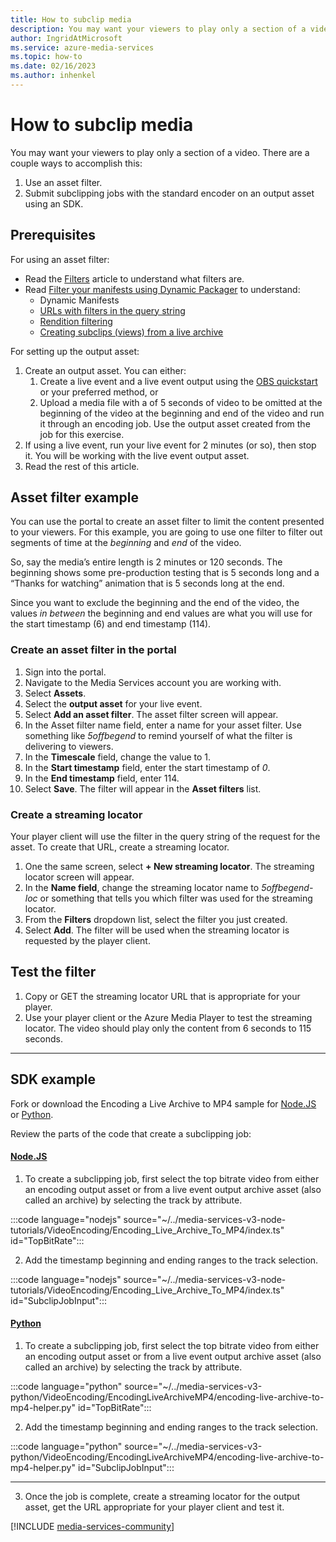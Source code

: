 ```yaml
---
title: How to subclip media
description: You may want your viewers to play only a section of a video. There are a couple of ways to accomplish this. - Use an asset filter. - Submit subclipping jobs with the standard encoder on an output asset using an SDK.
author: IngridAtMicrosoft
ms.service: azure-media-services
ms.topic: how-to
ms.date: 02/16/2023
ms.author: inhenkel
---
```


# How to subclip media

You may want your viewers to play only a section of a video. There are a couple ways to accomplish this:

1. Use an asset filter.
1. Submit subclipping jobs with the standard encoder on an output asset using an SDK.

## Prerequisites

For using an asset filter:

- Read the [Filters](/azure/media-services/latest/filters-concept) article to understand what filters are.
- Read [Filter your manifests using Dynamic Packager](/azure/media-services/latest/filters-dynamic-manifest-concept) to understand:
  - Dynamic Manifests
  - [URLs with filters in the query string](filters-dynamic-manifest-concept.md#examples-urls-with-filters-in-query-string)
  - [Rendition filtering](filters-dynamic-manifest-concept.md#rendition-filtering)
  - [Creating subclips (views) from a live archive](filters-dynamic-manifest-concept.md#creating-subclips-views-from-a-live-archive)

For setting up the output asset:

1. Create an output asset. You can either:
    1. Create a live event and a live event output using the [OBS quickstart](live-event-obs-quickstart.md) or your preferred method, or
    1. Upload a media file with a of 5 seconds of video to be omitted at the beginning of the video at the beginning and end of the video and run it through an encoding job. Use the output asset created from the job for this exercise.
1. If using a live event, run your live event for 2 minutes (or so), then stop it. You will be working with the live event output asset.
1. Read the rest of this article.

## Asset filter example

You can use the portal to create an asset filter to limit the content presented to your viewers. For this example, you are going to use one filter to filter out segments of time at the *beginning* and *end* of the video.

So, say the media’s entire length is 2 minutes or 120 seconds. The beginning shows some pre-production testing that is 5 seconds long and a “Thanks for
watching” animation that is 5 seconds long at the end.

Since you want to exclude the beginning and the end of the video, the values *in between* the beginning and end values are what you will use for the start timestamp (6) and end timestamp (114).

### Create an asset filter in the portal

1. Sign into the portal.
2. Navigate to the Media Services account you are working with.
3. Select **Assets**.
4. Select the **output asset** for your live event.
5. Select **Add an asset filter**. The asset filter screen will appear.
6. In the Asset filter name field, enter a name for your asset filter. Use something like *5offbegend* to remind yourself of what the filter is delivering to viewers.
7. In the **Timescale** field, change the value to 1.
8. In the **Start timestamp** field, enter the start timestamp of *0*.
9. In the **End timestamp** field, enter 114.
10. Select **Save**. The filter will appear in the **Asset filters** list.

### Create a streaming locator

Your player client will use the filter in the query string of the request for the asset. To create that URL, create a streaming locator.

1. One the same screen, select **+ New streaming locator**. The streaming locator screen will appear.
2. In the **Name field**, change the streaming locator name to *5offbegend-loc* or something that tells you which filter was used for the streaming locator.
3. From the **Filters** dropdown list, select the filter you just created.
4. Select **Add**. The filter will be used when the streaming locator is requested by the player client.

## Test the filter

1. Copy or GET the streaming locator URL that is appropriate for your player.
2. Use your player client or the Azure Media Player to test the streaming locator. The video should play only the content from 6 seconds to 115 seconds.

<hr>

## SDK example

Fork or download the Encoding a Live Archive to MP4 sample for [Node.JS](https://github.com/Azure-Samples/media-services-v3-node-tutorials/blob/81874cae4279841cca7fa591bbfb1a43aa7a4560/VideoEncoding/Encoding_Live_Archive_To_MP4/index.ts) or [Python](https://github.com/Azure-Samples/media-services-v3-python/edit/main/VideoEncoding/EncodingLiveArchiveMP4/encoding-live-archive-to-mp4.py).

Review the parts of the code that create a subclipping job:


#### [Node.JS](#tab/node)

1. To create a subclipping job, first select the top bitrate video from either an encoding output asset or from a live event output archive asset (also called an archive) by selecting the track by attribute.

:::code language="nodejs" source="~/../media-services-v3-node-tutorials/VideoEncoding/Encoding_Live_Archive_To_MP4/index.ts" id="TopBitRate":::

2. Add the timestamp beginning and ending ranges to the track selection.

:::code language="nodejs" source="~/../media-services-v3-node-tutorials/VideoEncoding/Encoding_Live_Archive_To_MP4/index.ts" id="SubclipJobInput":::

#### [Python](#tab/python)

1. To create a subclipping job, first select the top bitrate video from either an encoding output asset or from a live event output archive asset (also called an archive) by selecting the track by attribute.

:::code language="python" source="~/../media-services-v3-python/VideoEncoding/EncodingLiveArchiveMP4/encoding-live-archive-to-mp4-helper.py" id="TopBitRate":::

2. Add the timestamp beginning and ending ranges to the track selection.

:::code language="python" source="~/../media-services-v3-python/VideoEncoding/EncodingLiveArchiveMP4/encoding-live-archive-to-mp4-helper.py" id="SubclipJobInput":::

---

3. Once the job is complete, create a streaming locator for the output asset, get the URL appropriate for your player client and test it.

[!INCLUDE [media-services-community](includes/media-services-community.md)]

